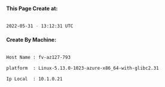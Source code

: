 
   
#### This Page Create at:

```bash

2022-05-31 - 13:12:31 UTC

```

#### Create By Machine:

```bash

Host Name : fv-az127-793

platform  : Linux-5.13.0-1023-azure-x86_64-with-glibc2.31

Ip Local  : 10.1.0.21

```

